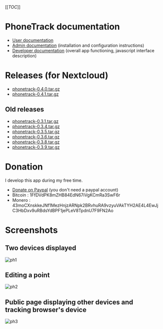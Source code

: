 [[_TOC_]]

# PhoneTrack documentation

* [User documentation](userdoc)
* [Admin documentation](admindoc) (installation and configuration instructions)
* [Developer documentation](devdoc) (overall app functioning, javascript interface description)

# Releases (for Nextcloud)

* [phonetrack-0.4.0.tar.gz](uploads/aa2bc2061b8451285f3c3d826af1c74f/phonetrack-0.4.0.tar.gz)
* [phonetrack-0.4.1.tar.gz](uploads/32a212f0de69a1fd5b8e69ddc119e992/phonetrack-0.4.1.tar.gz)

## Old releases

* [phonetrack-0.3.1.tar.gz](/uploads/dfa59ece49312f190b205a52ba4dc63a/phonetrack-0.3.1.tar.gz)
* [phonetrack-0.3.4.tar.gz](uploads/564b129ce83b83603bb0476206f92f4b/phonetrack-0.3.4.tar.gz)
* [phonetrack-0.3.5.tar.gz](uploads/e698bf1c2b6f6230e0fdd54b0575e1ac/phonetrack-0.3.5.tar.gz)
* [phonetrack-0.3.6.tar.gz](uploads/b8fb76a345ed8ba65638e65890bfb45e/phonetrack-0.3.6.tar.gz)
* [phonetrack-0.3.8.tar.gz](uploads/6339c14cdaa30ade57e352725d795c9d/phonetrack-0.3.8.tar.gz)
* [phonetrack-0.3.9.tar.gz](uploads/101620a04505ae1b38954a4cb364e68d/phonetrack-0.3.9.tar.gz)

# Donation

I develop this app during my free time.

* [Donate on Paypal](https://www.paypal.com/cgi-bin/webscr?cmd=_s-xclick&hosted_button_id=66PALMY8SF5JE) (you don't need a paypal account)
* Bitcoin : 1FfDVdPK8mZHB84EdN67iVgKCmRa3SwF6r
* Monero : 43moCXnskkeJNf1MezHnjzARNpk2BRvhuRA9vzyuVAkTYH2AE4L4EwJjC3HbDxv9uRBdsYdBPF1jePLeV8TpdnU7F9FN2Ao

# Screenshots

## Two devices displayed
![ph1](/uploads/17ba0aa1f01eb5f09010fb87048d0a6a/ph1.jpeg)

## Editing a point
![ph2](/uploads/55c1a459b1155cf75aba1252388c085a/ph2.jpeg)

## Public page displaying other devices and tracking browser's device
![ph3](/uploads/2c88199e6ce40fcaafbb7c112f9e42f9/ph3.jpeg)

